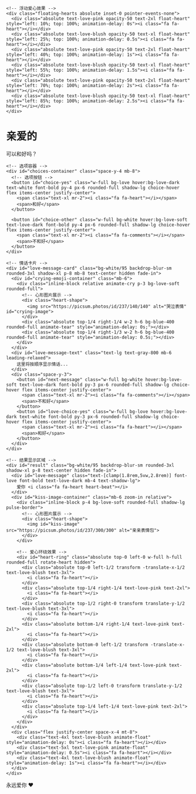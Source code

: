 <!DOCTYPE html>
<html lang="zh-CN">
<head>
  <meta charset="UTF-8">
  <meta name="viewport" content="width=device-width, initial-scale=1.0">
  <title>一个重要的选择</title>
  <script src="https://cdn.tailwindcss.com"></script>
  <link href="https://cdn.jsdelivr.net/npm/font-awesome@4.7.0/css/font-awesome.min.css" rel="stylesheet">
  
  <!-- Tailwind 配置 -->
  <script>
    tailwind.config = {
      theme: {
        extend: {
          colors: {
            love: {
              light: '#FFF0F5',
              DEFAULT: '#FF69B4',
              dark: '#DB7093',
              blush: '#FFB6C1',
              pink: '#FFC0CB',
              soft: '#FFE4E1',
              cream: '#FFF8DC'
            }
          },
          fontFamily: {
            love: ['"Dancing Script"', 'cursive', '"Noto Sans SC"', 'sans-serif']
          }
        }
      }
    }
  </script>
  
  <style type="text/tailwindcss">
    @layer utilities {
      .text-shadow {
        text-shadow: 0 2px 4px rgba(0,0,0,0.1);
      }
      .text-shadow-lg {
        text-shadow: 0 4px 8px rgba(0,0,0,0.12), 0 2px 4px rgba(0,0,0,0.08);
      }
      .animate-float {
        animation: float 3s ease-in-out infinite;
      }
      .animate-pulse-slow {
        animation: pulse 4s cubic-bezier(0.4, 0, 0.6, 1) infinite;
      }
      .choice-hover {
        transition: all 0.3s ease;
      }
      .choice-hover:hover {
        transform: scale(1.05);
        box-shadow: 0 10px 25px -5px rgba(255, 105, 180, 0.2), 0 10px 10px -5px rgba(255, 105, 180, 0.1);
      }
      .slide-up {
        animation: slideUp 0.5s ease forwards;
      }
      .fade-in {
        animation: fadeIn 0.5s ease forwards;
      }
      .zoom-in {
        animation: zoomIn 0.7s cubic-bezier(0.175, 0.885, 0.32, 1.275) forwards;
      }
      .scale-in {
        animation: scaleIn 0.5s ease forwards;
      }
      .animate-cry {
        animation: cry 2s ease-in-out infinite;
      }
      .animate-tear {
        animation: tear 2s ease-in-out infinite;
      }
      .fade-out {
        animation: fadeOut 0.5s ease forwards;
      }
      .bounce-in {
        animation: bounceIn 0.6s cubic-bezier(0.175, 0.885, 0.32, 1.275) forwards;
      }
      .heart-beat {
        animation: heartBeat 1.5s ease-in-out infinite;
      }
      .float-heart {
        animation: floatHeart 5s ease-in-out infinite;
      }
      .rotate-heart {
        animation: rotateHeart 10s linear infinite;
      }
      .pulse-border {
        animation: pulseBorder 2s ease-in-out infinite;
      }
      /* 心形样式 */
      .heart-shape {
        position: relative;
        width: 180px;
        height: 180px;
        margin: 0 auto;
        background-color: #fff;
        transform: rotate(-45deg);
        border-radius: 50% 50% 0 50%;
        overflow: hidden;
      }
      .heart-shape img {
        position: absolute;
        top: 0;
        left: 0;
        width: 100%;
        height: 100%;
        object-fit: cover;
        transform: rotate(45deg);
      }
      /* 烟花特效样式 */
      .firework {
        position: absolute;
        width: 6px;
        height: 6px;
        border-radius: 50%;
        pointer-events: none;
        z-index: 50;
      }
      .firework-particle {
        position: absolute;
        width: 4px;
        height: 4px;
        border-radius: 50%;
        pointer-events: none;
        z-index: 50;
      }
      .firework-explosion {
        position: absolute;
        width: 100%;
        height: 100%;
        top: 0;
        left: 0;
        pointer-events: none;
        z-index: 50;
      }
      .confetti {
        position: absolute;
        width: 10px;
        height: 10px;
        pointer-events: none;
        z-index: 50;
      }
      .glow {
        filter: blur(3px);
        opacity: 0.8;
      }
      .glow-strong {
        filter: blur(5px);
        opacity: 0.6;
      }
      .sparkle {
        animation: sparkle 0.5s ease-in-out infinite;
      }
      .twinkle {
        animation: twinkle 1s ease-in-out infinite;
      }
    }
    
    @keyframes float {
      0% { transform: translateY(0px); }
      50% { transform: translateY(-10px); }
      100% { transform: translateY(0px); }
    }
    
    @keyframes slideUp {
      from { transform: translateY(20px); opacity: 0; }
      to { transform: translateY(0); opacity: 1; }
    }
    
    @keyframes fadeIn {
      from { opacity: 0; }
      to { opacity: 1; }
    }
    
    @keyframes zoomIn {
      from { transform: scale(0.5); opacity: 0; }
      to { transform: scale(1); opacity: 1; }
    }
    
    @keyframes scaleIn {
      from { transform: scale(0.95); opacity: 0; }
      to { transform: scale(1); opacity: 1; }
    }
    
    @keyframes cry {
      0%, 100% { transform: translateY(0); }
      25% { transform: translateY(-5px) rotate(-2deg); }
      75% { transform: translateY(-5px) rotate(2deg); }
    }
    
    @keyframes tear {
      0% { transform: translateY(-20px); opacity: 0; }
      20% { transform: translateY(-10px); opacity: 1; }
      80% { transform: translateY(20px); opacity: 1; }
      100% { transform: translateY(30px); opacity: 0; }
    }
    
    @keyframes fadeOut {
      from { opacity: 1; }
      to { opacity: 0; }
    }
    
    @keyframes bounceIn {
      0% { transform: scale(0.3); opacity: 0; }
      50% { transform: scale(1.05); opacity: 1; }
      70% { transform: scale(0.9); }
      100% { transform: scale(1); }
    }
    
    @keyframes heartBeat {
      0% { transform: scale(1); }
      14% { transform: scale(1.2); }
      28% { transform: scale(1); }
      42% { transform: scale(1.2); }
      70% { transform: scale(1); }
    }
    
    @keyframes floatHeart {
      0% { transform: translateY(0) rotate(0deg); opacity: 0.8; }
      50% { transform: translateY(-50px) rotate(180deg); opacity: 0.5; }
      100% { transform: translateY(-100px) rotate(360deg); opacity: 0; }
    }
    
    @keyframes rotateHeart {
      0% { transform: rotate(0deg); }
      100% { transform: rotate(360deg); }
    }
    
    @keyframes pulseBorder {
      0% { box-shadow: 0 0 0 0 rgba(255, 105, 180, 0.4); }
      70% { box-shadow: 0 0 0 10px rgba(255, 105, 180, 0); }
      100% { box-shadow: 0 0 0 0 rgba(255, 105, 180, 0); }
    }
    
    @keyframes sparkle {
      0%, 100% { opacity: 0.8; }
      50% { opacity: 0.3; }
    }
    
    @keyframes twinkle {
      0%, 100% { opacity: 0.7; transform: scale(1); }
      50% { opacity: 1; transform: scale(1.2); }
    }
  </style>
  
  <!-- Google Fonts -->
  <link href="https://fonts.googleapis.com/css2?family=Dancing+Script:wght@400;700&family=Noto+Sans+SC:wght@400;500;700&display=swap" rel="stylesheet">
</head>

<body class="min-h-screen bg-gradient-to-br from-love-light to-love-cream flex flex-col items-center justify-center p-4 overflow-x-hidden">
  <!-- 装饰性爱心元素 -->
  <div class="absolute top-0 left-0 w-full h-full pointer-events-none overflow-hidden">
    <div class="heart absolute top-10 left-10 text-love-pink opacity-60 text-5xl animate-float" style="animation-delay: 0s"><i class="fa fa-heart"></i></div>
    <div class="heart absolute top-20 right-20 text-love-blush opacity-60 text-6xl animate-float" style="animation-delay: 1s"><i class="fa fa-heart"></i></div>
    <div class="heart absolute bottom-10 left-20 text-love-pink opacity-60 text-4xl animate-float" style="animation-delay: 2s"><i class="fa fa-heart"></i></div>
    <div class="heart absolute bottom-20 right-10 text-love-blush opacity-60 text-5xl animate-float" style="animation-delay: 3s"><i class="fa fa-heart"></i></div>
    
    <!-- 浮动爱心效果 -->
    <div class="floating-hearts absolute inset-0 pointer-events-none">
      <div class="absolute text-love-pink opacity-50 text-2xl float-heart" style="left: 10%; top: 100%; animation-delay: 0s"><i class="fa fa-heart"></i></div>
      <div class="absolute text-love-blush opacity-50 text-xl float-heart" style="left: 25%; top: 100%; animation-delay: 0.5s"><i class="fa fa-heart"></i></div>
      <div class="absolute text-love-pink opacity-50 text-2xl float-heart" style="left: 40%; top: 100%; animation-delay: 1s"><i class="fa fa-heart"></i></div>
      <div class="absolute text-love-blush opacity-50 text-xl float-heart" style="left: 55%; top: 100%; animation-delay: 1.5s"><i class="fa fa-heart"></i></div>
      <div class="absolute text-love-pink opacity-50 text-2xl float-heart" style="left: 70%; top: 100%; animation-delay: 2s"><i class="fa fa-heart"></i></div>
      <div class="absolute text-love-blush opacity-50 text-xl float-heart" style="left: 85%; top: 100%; animation-delay: 2.5s"><i class="fa fa-heart"></i></div>
    </div>
  </div>

  <!-- 烟花容器 -->
  <div id="fireworks-container" class="fixed inset-0 pointer-events-none z-40"></div>

  <!-- 主容器 -->
  <div class="w-full max-w-md relative z-10">
    <!-- 标题卡片 -->
    <div id="title-card" class="bg-white/95 backdrop-blur-sm rounded-3xl shadow-xl p-8 mb-8 text-center transform transition-all duration-500 animate-float">
      <div class="relative inline-block mb-4">
        <h1 class="text-[clamp(2.2rem,6vw,3.5rem)] font-love font-bold text-love-dark mb-2 text-shadow-lg heart-beat">亲爱的</h1>
        <div class="absolute -bottom-1 left-1/2 transform -translate-x-1/2 w-3/4 h-1 bg-love-blush rounded-full"></div>
      </div>
      <p class="text-gray-700 text-lg mb-6">可以和好吗？</p>
    </div>
    
    <!-- 选项容器 -->
    <div id="choices-container" class="space-y-4 mb-8">
      <!-- 选项按钮 -->
      <button id="choice-yes" class="w-full bg-love hover:bg-love-dark text-white font-bold py-4 px-6 rounded-full shadow-lg choice-hover flex items-center justify-center">
        <span class="text-xl mr-2"><i class="fa fa-heart"></i></span>
        <span>和好</span>
      </button>
      
      <button id="choice-other" class="w-full bg-white hover:bg-love-soft text-love-dark font-bold py-4 px-6 rounded-full shadow-lg choice-hover flex items-center justify-center">
        <span class="text-xl mr-2"><i class="fa fa-comments"></i></span>
        <span>不和好</span>
      </button>
    </div>
    
    <!-- 情话卡片 -->
    <div id="love-message-card" class="bg-white/95 backdrop-blur-sm rounded-3xl shadow-xl p-8 mb-8 text-center hidden fade-in">
      <div id="crying-emoji-container" class="mb-6">
        <div class="inline-block relative animate-cry p-3 bg-love-soft rounded-full">
          <!-- 心形图片展示 -->
          <div class="heart-shape">
            <img src="https://picsum.photos/id/237/140/140" alt="哭泣表情" id="crying-image">
          </div>
          <div class="absolute top-1/4 right-1/4 w-2 h-6 bg-blue-400 rounded-full animate-tear" style="animation-delay: 0s;"></div>
          <div class="absolute top-1/4 right-1/3 w-2 h-6 bg-blue-400 rounded-full animate-tear" style="animation-delay: 0.5s;"></div>
        </div>
      </div>
      <div id="love-message-text" class="text-lg text-gray-800 mb-6 leading-relaxed">
        这里将按顺序显示情话...
      </div>
      <div class="space-y-3">
        <button id="next-message" class="w-full bg-white hover:bg-love-soft text-love-dark font-bold py-3 px-6 rounded-full shadow-lg choice-hover flex items-center justify-center">
          <span class="text-xl mr-2"><i class="fa fa-comments"></i></span>
          <span>不和好</span>
        </button>
        <button id="love-choice-yes" class="w-full bg-love hover:bg-love-dark text-white font-bold py-3 px-6 rounded-full shadow-lg choice-hover flex items-center justify-center">
          <span class="text-xl mr-2"><i class="fa fa-heart"></i></span>
          <span>和好</span>
        </button>
      </div>
    </div>
    
    <!-- 结果显示区域 -->
    <div id="result" class="bg-white/95 backdrop-blur-sm rounded-3xl shadow-xl p-8 text-center hidden fade-in">
      <div id="love-message" class="text-[clamp(1.8rem,5vw,2.8rem)] font-love font-bold text-love-dark mb-4 text-shadow-lg">
        爱你 <i class="fa fa-heart heart-beat"></i>
      </div>
      <div id="kiss-image-container" class="mb-6 zoom-in relative">
        <div class="inline-block p-4 bg-love-soft rounded-full shadow-lg pulse-border">
          <!-- 心形图片展示 -->
          <div class="heart-shape">
            <img id="kiss-image" src="https://picsum.photos/id/237/300/300" alt="亲亲表情包">
          </div>
        </div>
        
        <!-- 爱心环绕效果 -->
        <div id="heart-ring" class="absolute top-0 left-0 w-full h-full rounded-full rotate-heart hidden">
          <div class="absolute top-0 left-1/2 transform -translate-x-1/2 text-love-blush text-3xl">
            <i class="fa fa-heart"></i>
          </div>
          <div class="absolute top-1/4 right-1/4 text-love-pink text-2xl">
            <i class="fa fa-heart"></i>
          </div>
          <div class="absolute top-1/2 right-0 transform translate-y-1/2 text-love-blush text-3xl">
            <i class="fa fa-heart"></i>
          </div>
          <div class="absolute bottom-1/4 right-1/4 text-love-pink text-2xl">
            <i class="fa fa-heart"></i>
          </div>
          <div class="absolute bottom-0 left-1/2 transform -translate-x-1/2 text-love-blush text-3xl">
            <i class="fa fa-heart"></i>
          </div>
          <div class="absolute bottom-1/4 left-1/4 text-love-pink text-2xl">
            <i class="fa fa-heart"></i>
          </div>
          <div class="absolute top-1/2 left-0 transform translate-y-1/2 text-love-blush text-3xl">
            <i class="fa fa-heart"></i>
          </div>
          <div class="absolute top-1/4 left-1/4 text-love-pink text-2xl">
            <i class="fa fa-heart"></i>
          </div>
        </div>
      </div>
      <div class="flex justify-center space-x-4 mt-8">
        <div class="text-4xl text-love-blush animate-float" style="animation-delay: 0s"><i class="fa fa-heart"></i></div>
        <div class="text-5xl text-love-pink animate-float" style="animation-delay: 0.5s"><i class="fa fa-heart"></i></div>
        <div class="text-4xl text-love-blush animate-float" style="animation-delay: 1s"><i class="fa fa-heart"></i></div>
      </div>
    </div>
  </div>

  <!-- 页脚 -->
  <footer class="mt-auto text-center text-love-dark text-sm py-4">
    <p>永远爱你 ❤️</p>
  </footer>

  <script>
    // DOM加载完成后执行
    document.addEventListener('DOMContentLoaded', function() {
      // 获取DOM元素
      const choiceYes = document.getElementById('choice-yes');
      const choiceOther = document.getElementById('choice-other');
      const choicesContainer = document.getElementById('choices-container');
      const result = document.getElementById('result');
      const loveMessageCard = document.getElementById('love-message-card');
      const loveMessageText = document.getElementById('love-message-text');
      const nextMessage = document.getElementById('next-message');
      const loveChoiceYes = document.getElementById('love-choice-yes');
      const kissImage = document.getElementById('kiss-image');
      const kissImageContainer = document.getElementById('kiss-image-container');
      const cryingImage = document.getElementById('crying-image');
      const titleCard = document.getElementById('title-card');
      const heartRing = document.getElementById('heart-ring');
      const fireworksContainer = document.getElementById('fireworks-container');
      
      // 情话数组（按顺序显示）
      const loveMessages = [
        "宝贝，我知道我错了，我不该让你生气。你对我来说是最重要的人，我愿意为你做任何事情来弥补我的过错。",
        "亲爱的，你是我生命中最美好的礼物。我很抱歉让你伤心，希望你能原谅我。我会更加珍惜我们的感情，不再让你受委屈。",
        "对不起，我的宝贝。我明白我的行为让你失望了，我正在努力改正。你是我生命中最爱的人，没有你我会很孤单。请给我一个机会证明我的爱。",
        "宝贝，我爱你，我希望你能开心快乐。如果我的过错让你难过，我真的很抱歉。我会用我的行动来证明我对你的爱是真诚的。",
        "亲爱的，你是我的一切。我知道我有时候会犯错，但我保证会更加成熟，更加懂得如何爱你。请相信我对你的感情永远不会改变。",
        "对不起，我的小公主。我知道我有时候不够细心，没有照顾好你的感受。我会努力学习如何更好地爱你，希望你能给我一些时间。",
        "宝贝，我爱你胜过爱我自己。我很抱歉让你不开心，我会用我的一生来弥补这个过错。请相信我，我会成为你值得依靠的人。",
        "亲爱的，你是我的阳光，照亮我的生活。我为我的错误向你道歉，希望你能原谅我。我会用我的行动来证明我对你的爱是永恒的。",
        "对不起，我的女王大人。我知道我有时候会让你失望，但我保证会更加努力，成为你心目中完美的伴侣。请给我一个机会来证明我的爱。",
        "宝贝，我真的很爱你。我知道我做错了，我会认真反思自己的问题。你是我生命中最重要的人，我希望我们能一直走下去。"
      ];
      
      // 当前显示的情话索引
      let currentMessageIndex = 0;
      
      // 亲亲表情包图片数组
      const kissImages = [
       "https://c-ssl.duitang.com/uploads/item/201807/04/20180704190435_VtHQC.jpeg"

      ];
      
      // 哭泣表情图片数组
      const cryingImages = [
        "https://c-ssl.duitang.com/uploads/item/201710/20/20171020190544_WiPaU.jpeg",
	"https://c-ssl.duitang.com/uploads/blog/202404/04/4ESe6M42Co00Vxm.jpg",
	"https://c-ssl.duitang.com/uploads/blog/202404/04/P5SnjbV1hbQQqxE.jpg",
	"https://c-ssl.duitang.com/uploads/blog/202404/04/gVS24QaZCQMMlmG.jpg",
	"https://c-ssl.duitang.com/uploads/blog/202404/04/2YSZ0gd6C6XXz2G.jpg",
	"https://c-ssl.duitang.com/uploads/blog/202404/04/WXSbL8Z5sQOO5Pb.gif",
	"https://c-ssl.duitang.com/uploads/blog/202404/04/wgSQBxa9I9AAPq2.gif",
	"https://c-ssl.duitang.com/uploads/blog/202404/04/y9SBJxwaSb334MM.gif",
	"https://c-ssl.duitang.com/uploads/blog/202404/04/B8SVP910hlXXpmb.gif",
	"https://c-ssl.duitang.com/uploads/blog/202404/04/Q2Sze8Nds8VVnqn.gif"
              ];
      
      // 烟花颜色数组
      const fireworkColors = [
        '#FF69B4', '#FF1493', '#DB7093', '#FFC0CB', '#FFB6C1', 
        '#FF6347', '#FFA500', '#FFFF00', '#00FF00', '#00FFFF',
        '#00BFFF', '#1E90FF', '#9370DB', '#8A2BE2', '#DA70D6',
        '#FF00FF', '#FF4500', '#FFD700', '#32CD32', '#00CED1',
        '#9932CC', '#FF1493', '#FF69B4', '#FF7F50', '#FFA07A'
      ];
      
      // 调整颜色亮度
      function lightenColor(color, percent) {
        const num = parseInt(color.replace('#', ''), 16);
        const amt = Math.round(2.55 * percent);
        const R = (num >> 16) + amt;
        const G = ((num >> 8) & 0x00FF) + amt;
        const B = (num & 0x0000FF) + amt;
        
        return '#' + (0x1000000 + (R < 255 ? R < 1 ? 0 : R : 255) * 65536 + (G < 255 ? G < 1 ? 0 : G : 255) * 256 + (B < 255 ? B < 1 ? 0 : B : 255)).toString(16).slice(1);
      }
      
      // 调整颜色暗度
      function darkenColor(color, percent) {
        const num = parseInt(color.replace('#', ''), 16);
        const amt = Math.round(2.55 * percent);
        const R = (num >> 16) - amt;
        const G = ((num >> 8) & 0x00FF) - amt;
        const B = (num & 0x0000FF) - amt;
        
        return '#' + (0x1000000 + (R > 0 ? R > 255 ? 255 : R : 0) * 65536 + (G > 0 ? G > 255 ? 255 : G : 0) * 256 + (B > 0 ? B > 255 ? 255 : B : 0)).toString(16).slice(1);
      }
      
      // 调整颜色色相
      function shiftHue(hex, degrees) {
        const rgb = hexToRgb(hex);
        const hsv = rgbToHsv(rgb[0], rgb[1], rgb[2]);
        
        hsv[0] = (hsv[0] + degrees / 360) % 1;
        if (hsv[0] < 0) hsv[0] += 1;
        
        const newRgb = hsvToRgb(hsv[0], hsv[1], hsv[2]);
        return '#' + Math.round(newRgb[0]).toString(16).padStart(2, '0') +
               Math.round(newRgb[1]).toString(16).padStart(2, '0') +
               Math.round(newRgb[2]).toString(16).padStart(2, '0');
      }
      
      // 辅助函数：HEX转RGB
      function hexToRgb(hex) {
        const result = /^#?([a-f\d]{2})([a-f\d]{2})([a-f\d]{2})$/i.exec(hex);
        return result ? [
          parseInt(result[1], 16),
          parseInt(result[2], 16),
          parseInt(result[3], 16)
        ] : null;
      }
      
      // 辅助函数：RGB转HSV
      function rgbToHsv(r, g, b) {
        r /= 255; g /= 255; b /= 255;
        const max = Math.max(r, g, b);
        const min = Math.min(r, g, b);
        let h = 0, s = 0, v = max;
        const d = max - min;
        s = max === 0 ? 0 : d / max;
        if (max !== min) {
          switch (max) {
            case r: h = (g - b) / d + (g < b ? 6 : 0); break;
            case g: h = (b - r) / d + 2; break;
            case b: h = (r - g) / d + 4; break;
          }
          h /= 6;
        }
        return [h, s, v];
      }
      
      // 辅助函数：HSV转RGB
      function hsvToRgb(h, s, v) {
        let r, g, b;
        const i = Math.floor(h * 6);
        const f = h * 6 - i;
        const p = v * (1 - s);
        const q = v * (1 - f * s);
        const t = v * (1 - (1 - f) * s);
        switch (i % 6) {
          case 0: r = v; g = t; b = p; break;
          case 1: r = q; g = v; b = p; break;
          case 2: r = p; g = v; b = t; break;
          case 3: r = p; g = q; b = v; break;
          case 4: r = t; g = p; b = v; break;
          case 5: r = v; g = p; b = q; break;
        }
        return [r * 255, g * 255, b * 255];
      }
      
      // 显示下一条情话（按顺序）
      function showNextLoveMessage() {
        loveMessageText.textContent = loveMessages[currentMessageIndex];
        
        // 添加动画效果
        loveMessageText.classList.remove('fade-in');
        void loveMessageText.offsetWidth;
        loveMessageText.classList.add('fade-in');
        
        // 切换哭泣表情（按顺序）
        cryingImage.src = cryingImages[currentMessageIndex % cryingImages.length];
        cryingImage.alt = "哭泣表情 " + (currentMessageIndex + 1);
        cryingImage.classList.remove('fade-in');
        void cryingImage.offsetWidth;
        cryingImage.classList.add('fade-in');
        
        // 递增索引，循环显示
        currentMessageIndex = (currentMessageIndex + 1) % loveMessages.length;
      }
      
      // 显示随机亲亲表情包
      function showRandomKissImage() {
        const randomIndex = Math.floor(Math.random() * kissImages.length);
        kissImage.src = kissImages[randomIndex];
        kissImage.alt = "亲亲表情包 " + (randomIndex + 1);
        kissImageContainer.classList.remove('zoom-in');
        void kissImageContainer.offsetWidth;
        kissImageContainer.classList.add('zoom-in');
      }
      
      // 隐藏标题卡片
      function hideTitleCard() {
        titleCard.classList.add('fade-out');
        setTimeout(() => {
          titleCard.classList.add('hidden');
        }, 500);
      }
      
      // 显示爱心环绕效果
      function showHeartRing() {
        heartRing.classList.add('hidden');
        void heartRing.offsetWidth;
        heartRing.classList.remove('hidden');
        heartRing.classList.remove('rotate-heart');
        void heartRing.offsetWidth;
        heartRing.classList.add('rotate-heart');
      }
      
      // 创建烟花粒子
      function createFireworkParticle(x, y, color, velocityX, velocityY, size = 4, isGlow = false, isSparkle = false) {
        const particle = document.createElement('div');
        particle.className = 'firework-particle';
        particle.style.backgroundColor = color;
        particle.style.left = `${x}px`;
        particle.style.top = `${y}px`;
        particle.style.width = `${size}px`;
        particle.style.height = `${size}px`;
        if (isGlow) particle.classList.add('glow');
        if (isSparkle) particle.classList.add('sparkle');
        fireworksContainer.appendChild(particle);
        
        const gravity = 0.1;
        const friction = 0.95;
        const lifetime = Math.random() * 1000 + 1000;
        const startTime = Date.now();
        const animation = () => {
          const elapsed = Date.now() - startTime;
          if (elapsed > lifetime) { particle.remove(); return; }
          
          velocityY += gravity;
          velocityX *= friction;
          velocityY *= friction;
          x += velocityX;
          y += velocityY;
          
          particle.style.left = `${x}px`;
          particle.style.top = `${y}px`;
          particle.style.opacity = 1 - (elapsed / lifetime);
          
          requestAnimationFrame(animation);
        };
        requestAnimationFrame(animation);
      }
      
      // 创建烟花爆炸效果
      function createFireworkExplosion(x, y, color, particleCount = 100) {
        for (let i = 0; i < particleCount; i++) {
          const angle = (Math.random() * Math.PI * 2);
          const speed = Math.random() * 5 + 2;
          const velocityX = Math.cos(angle) * speed;
          const velocityY = Math.sin(angle) * speed;
          const isGlow = Math.random() > 0.7;
          const isSparkle = Math.random() > 0.8;
          const size = Math.random() * 4 + 2;
          createFireworkParticle(x, y, color, velocityX, velocityY, size, isGlow, isSparkle);
        }
        createFireworkParticle(x, y, color, 0, 0, 20, true, false);
        for (let i = 0; i < 5; i++) {
          const angle = (Math.random() * Math.PI * 2);
          const speed = Math.random() * 3 + 1;
          const velocityX = Math.cos(angle) * speed;
          const velocityY = Math.sin(angle) * speed;
          createFireworkParticle(x, y, color, velocityX, velocityY, 8, true, true);
        }
      }
      
      // 创建烟花发射
      function createFirework() {
        const width = window.innerWidth;
        const height = window.innerHeight;
        const startX = Math.random() * width;
        const startY = height;
        const targetX = Math.random() * width;
        const targetY = Math.random() * height * 0.5;
        const color = fireworkColors[Math.floor(Math.random() * fireworkColors.length)];
        
        const firework = document.createElement('div');
        firework.className = 'firework';
        firework.style.backgroundColor = color;
        firework.style.left = `${startX}px`;
        firework.style.top = `${startY}px`;
        firework.style.boxShadow = `0 0 15px 5px ${color}`;
        fireworksContainer.appendChild(firework);
        
        const distance = Math.sqrt(Math.pow(targetX - startX, 2) + Math.pow(targetY - startY, 2));
        const duration = distance / 2;
        const startTime = Date.now();
        const animation = () => {
          const elapsed = Date.now() - startTime;
          const progress = Math.min(elapsed / duration, 1);
          const easeProgress = progress * progress * progress;
          const currentX = startX + (targetX - startX) * easeProgress;
          const currentY = startY + (targetY - startY) * easeProgress;
          
          firework.style.left = `${currentX}px`;
          firework.style.top = `${currentY}px`;
          
          if (elapsed % 20 === 0) {
            const trailColor = lightenColor(color, 30);
            createFireworkParticle(currentX, currentY, trailColor, 0, 0, 3, true, false);
          }
          
          if (progress < 1) {
            requestAnimationFrame(animation);
          } else {
            firework.remove();
            createFireworkExplosion(targetX, targetY, color, 100);
            if (Math.random() > 0.7) createHeartFirework(targetX, targetY, color);
            if (Math.random() > 0.6) {
              setTimeout(() => {
                const secondaryColor = fireworkColors[Math.floor(Math.random() * fireworkColors.length)];
                createFireworkExplosion(targetX, targetY, secondaryColor, 60);
              }, 200);
            }
          }
        };
        requestAnimationFrame(animation);
      }
      
      // 创建爱心形状的烟花
      function createHeartFirework(x, y, baseColor) {
        const createHeartParticle = (t, scale = 1) => {
          const heartX = 16 * Math.pow(Math.sin(t), 3);
          const heartY = 13 * Math.cos(t) - 5 * Math.cos(2*t) - 2 * Math.cos(3*t) - Math.cos(4*t);
          const scaledX = heartX * scale;
          const scaledY = -heartY * scale;
          const offsetX = (Math.random() - 0.5) * 5;
          const offsetY = (Math.random() - 0.5) * 5;
          const finalX = x + scaledX + offsetX;
          const finalY = y + scaledY + offsetY;
          const hueShift = Math.random() * 30 - 15;
          const color = shiftHue(baseColor, hueShift);
          createFireworkParticle(finalX, finalY, color, 0, 0, 3, true, true);
        };
        
        for (let t = 0; t < Math.PI * 2; t += 0.1) createHeartParticle(t, 0.8);
        for (let t = 0; t < Math.PI * 2; t += 0.3) createHeartParticle(t, 1.2);
        createFireworkParticle(x, y, baseColor, 0, 0, 10, true, false);
      }
      
      // 处理"和好"按钮点击
      function handleYesChoice() {
        choicesContainer.classList.add('fade-out');
        setTimeout(() => {
          choicesContainer.classList.add('hidden');
          result.classList.remove('hidden');
          result.classList.add('fade-in');
          showRandomKissImage();
          showHeartRing();
          for (let i = 0; i < 5; i++) {
            setTimeout(createFirework, i * 300);
          }
        }, 500);
      }
      
      // 处理"不和好"按钮点击
      function handleOtherChoice() {
        hideTitleCard();
        choicesContainer.classList.add('fade-out');
        setTimeout(() => {
          choicesContainer.classList.add('hidden');
          loveMessageCard.classList.remove('hidden');
          loveMessageCard.classList.add('fade-in');
          currentMessageIndex = 0; // 重置索引
          showNextLoveMessage();
        }, 500);
      }
      
      // 处理"不和好"按钮点击(在情话卡片中)
      function handleNextMessageClick() {
        showNextLoveMessage();
      }
      
      // 处理结果页"和好"按钮点击
      function handleFinalYesChoice() {
        loveMessageCard.classList.add('fade-out');
        setTimeout(() => {
          loveMessageCard.classList.add('hidden');
          result.classList.remove('hidden');
          result.classList.add('fade-in');
          showRandomKissImage();
          showHeartRing();
          for (let i = 0; i < 5; i++) {
            setTimeout(createFirework, i * 300);
          }
        }, 500);
      }
      
      // 添加按钮点击事件监听器
      choiceYes.addEventListener('click', handleYesChoice);
      choiceOther.addEventListener('click', handleOtherChoice);
      nextMessage.addEventListener('click', handleNextMessageClick);
      loveChoiceYes.addEventListener('click', handleFinalYesChoice);
      
      // 点击烟花区域触发烟花
      fireworksContainer.addEventListener('click', function(e) {
        if (!result.classList.contains('hidden')) {
          const fireworkCount = Math.floor(Math.random() * 3) + 1;
          for (let i = 0; i < fireworkCount; i++) {
            setTimeout(() => {
              const x = e.clientX;
              const y = e.clientY;
              const color = fireworkColors[Math.floor(Math.random() * fireworkColors.length)];
              createFireworkExplosion(x, y, color, 80);
              if (Math.random() > 0.5) {
                setTimeout(() => {
                  createHeartFirework(x, y, color);
                }, 150);
              }
            }, i * 200);
          }
        }
      });
      
      // 初始化烟花
      setTimeout(() => {
        for (let i = 0; i < 3; i++) {
          setTimeout(createFirework, i * 1000);
        }
      }, 2000);
    });
  </script>
</body>
</html>
